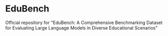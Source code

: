 # EduBench
Official repository for "EduBench: A Comprehensive Benchmarking Dataset for Evaluating Large Language Models in Diverse Educational Scenarios"
